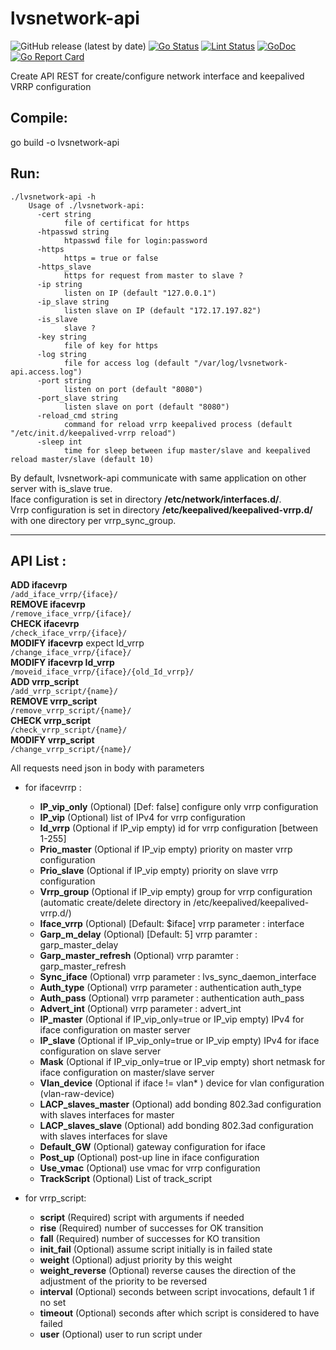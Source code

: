 # lvsnetwork-api
![GitHub release (latest by date)](https://img.shields.io/github/v/release/jeremmfr/lvsnetwork-api)
[![Go Status](https://github.com/jeremmfr/lvsnetwork-api/workflows/Go%20Tests/badge.svg)](https://github.com/jeremmfr/lvsnetwork-api/actions)
[![Lint Status](https://github.com/jeremmfr/lvsnetwork-api/workflows/GolangCI-Lint/badge.svg)](https://github.com/jeremmfr/lvsnetwork-api/actions)
[![GoDoc](https://godoc.org/github.com/jeremmfr/lvsnetwork-api?status.svg)](https://godoc.org/github.com/jeremmfr/lvsnetwork-api)
[![Go Report Card](https://goreportcard.com/badge/github.com/jeremmfr/lvsnetwork-api)](https://goreportcard.com/report/github.com/jeremmfr/lvsnetwork-api)

Create API REST for create/configure network interface and keepalived VRRP configuration


Compile:
--------

go build -o lvsnetwork-api

Run:
----
	./lvsnetwork-api -h
		Usage of ./lvsnetwork-api:
		  -cert string
		        file of certificat for https
		  -htpasswd string
		        htpasswd file for login:password
		  -https
		        https = true or false
		  -https_slave
		        https for request from master to slave ?
		  -ip string
		        listen on IP (default "127.0.0.1")
		  -ip_slave string
		        listen slave on IP (default "172.17.197.82")
		  -is_slave
		        slave ?
		  -key string
		        file of key for https
		  -log string
		        file for access log (default "/var/log/lvsnetwork-api.access.log")
		  -port string
		        listen on port (default "8080")
		  -port_slave string
		        listen slave on port (default "8080")
		  -reload_cmd string
		        command for reload vrrp keepalived process (default "/etc/init.d/keepalived-vrrp reload")
		  -sleep int
		        time for sleep between ifup master/slave and keepalived reload master/slave (default 10)

By default, lvsnetwork-api communicate with same application on other server with is_slave true.  
Iface configuration is set in directory **/etc/network/interfaces.d/**.  
Vrrp configuration is set in directory **/etc/keepalived/keepalived-vrrp.d/** with one directory per vrrp_sync_group.  
***
API List :
---------

**ADD ifacevrp**  
	`/add_iface_vrrp/{iface}/`  
**REMOVE ifacevrp**  
	`/remove_iface_vrrp/{iface}/`  
**CHECK ifacevrp**  
	`/check_iface_vrrp/{iface}/`  
**MODIFY ifacevrp** expect Id_vrrp  
	`/change_iface_vrrp/{iface}/`  
**MODIFY ifacevrp Id_vrrp**  
	`/moveid_iface_vrrp/{iface}/{old_Id_vrrp}/`  
**ADD vrrp_script**  
	`/add_vrrp_script/{name}/`  
**REMOVE vrrp_script**  
	`/remove_vrrp_script/{name}/`  
**CHECK vrrp_script**  
	`/check_vrrp_script/{name}/`  
**MODIFY vrrp_script**  
	`/change_vrrp_script/{name}/`  


All requests need json in body with parameters
* for ifacevrrp :
  * **IP_vip_only** (Optional) [Def: false] configure only vrrp configuration
  * **IP_vip** (Optional) list of IPv4 for vrrp configuration
  * **Id_vrrp** (Optional if IP_vip empty) id for vrrp configuration [between 1-255]
  * **Prio_master** (Optional if IP_vip empty) priority on master vrrp configuration
  * **Prio_slave** (Optional if IP_vip empty) priority on slave vrrp configuration
  * **Vrrp_group** (Optional if IP_vip empty) group for vrrp configuration (automatic create/delete directory in /etc/keepalived/keepalived-vrrp.d/)
  * **Iface_vrrp** (Optional) [Default: $iface] vrrp parameter : interface
  * **Garp_m_delay** (Optional) [Default: 5] vrrp paramter : garp_master_delay
  * **Garp_master_refresh** (Optional) vrrp paramter : garp_master_refresh
  * **Sync_iface** (Optional) vrrp parameter : lvs_sync_daemon_interface
  * **Auth_type** (Optional) vrrp parameter :  authentication auth_type
  * **Auth_pass** (Optional) vrrp parameter : authentication auth_pass
  * **Advert_int** (Optional) vrrp parameter : advert_int
  * **IP_master** (Optional if IP_vip_only=true or IP_vip empty) IPv4 for iface configuration on master server
  * **IP_slave** (Optional if IP_vip_only=true or IP_vip empty) IPv4 for iface configuration on slave server
  * **Mask** (Optional if IP_vip_only=true or IP_vip empty) short netmask for iface configuration on master/slave server
  * **Vlan_device** (Optional if iface != vlan* ) device for vlan configuration (vlan-raw-device)
  * **LACP_slaves_master** (Optional) add bonding 802.3ad configuration with slaves interfaces for master
  * **LACP_slaves_slave** (Optional) add bonding 802.3ad configuration with slaves interfaces for slave
  * **Default_GW** (Optional) gateway configuration for iface
  * **Post_up** (Optional) post-up line in iface configuration
  * **Use_vmac** (Optional) use vmac for vrrp configuration
  * **TrackScript** (Optional) List of track_script


* for vrrp_script:
  * **script** (Required) script with arguments if needed
  * **rise** (Required) number of successes for OK transition
  * **fall** (Required) number of successes for KO transition
  * **init_fail** (Optional) assume script initially is in failed state
  * **weight** (Optional) adjust priority by this weight
  * **weight_reverse** (Optional) reverse causes the direction of the adjustment of the priority to be reversed
  * **interval** (Optional) seconds between script invocations, default 1 if no set
  * **timeout** (Optional) seconds after which script is considered to have failed
  * **user** (Optional) user to run script under
